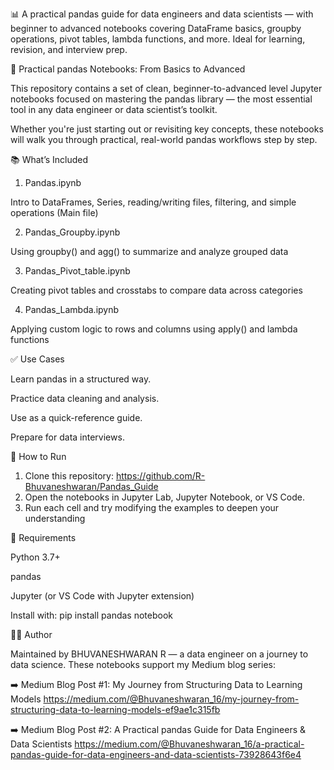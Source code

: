 
📊 A practical pandas guide for data engineers and data scientists — with beginner to advanced notebooks covering DataFrame basics, groupby operations, pivot tables, lambda functions, and more.  Ideal for learning, revision, and interview prep.

🐼 Practical pandas Notebooks: From Basics to Advanced

This repository contains a set of clean, beginner-to-advanced level Jupyter notebooks focused on mastering the pandas library — the most essential tool in any data engineer or data scientist’s toolkit.

Whether you're just starting out or revisiting key concepts, these notebooks will walk you through practical, real-world pandas workflows step by step.

📚 What’s Included

1. Pandas.ipynb

Intro to DataFrames, Series, reading/writing files, filtering, and simple operations (Main file)

2. Pandas_Groupby.ipynb

Using groupby() and agg() to summarize and analyze grouped data

3. Pandas_Pivot_table.ipynb

Creating pivot tables and crosstabs to compare data across categories

4. Pandas_Lambda.ipynb

Applying custom logic to rows and columns using apply() and lambda functions

✅ Use Cases

  Learn pandas in a structured way.
  
  Practice data cleaning and analysis.
  
  Use as a quick-reference guide.
  
  Prepare for data interviews.

🚀 How to Run

1. Clone this repository: 
  https://github.com/R-Bhuvaneshwaran/Pandas_Guide
3. Open the notebooks in Jupyter Lab, Jupyter Notebook, or VS Code.
4. Run each cell and try modifying the examples to deepen your understanding

🧠 Requirements

  Python 3.7+
  
  pandas
  
  Jupyter (or VS Code with Jupyter extension)

Install with:
  pip install pandas notebook
  
👨‍💻 Author

Maintained by BHUVANESHWARAN R — a data engineer on a journey to data science. These notebooks support my Medium blog series:

  ➡️ Medium Blog Post #1: My Journey from Structuring Data to Learning Models
        https://medium.com/@Bhuvaneshwaran_16/my-journey-from-structuring-data-to-learning-models-ef9ae1c315fb
  
  ➡️ Medium Blog Post #2: A Practical pandas Guide for Data Engineers & Data Scientists
        https://medium.com/@Bhuvaneshwaran_16/a-practical-pandas-guide-for-data-engineers-and-data-scientists-73928643f6e4
